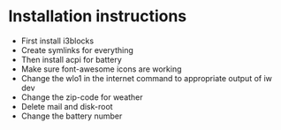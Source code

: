 # Installation instructions

* First install i3blocks
* Create symlinks for everything
* Then install acpi for battery
* Make sure font-awesome icons are working
* Change the wlo1 in the internet command to appropriate output of iw dev
* Change the zip-code for weather
* Delete mail and disk-root
* Change the battery number
